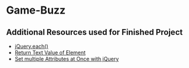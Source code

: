 # Game-Buzz

## Additional Resources used for Finished Project

* [jQuery.each()](https://api.jquery.com/JQuery.each/)
* [Return Text Value of Element](https://api.jquery.com/text/)
* [Set multiple Attributes at Once with jQuery](https://electrictoolbox.com/jquery-set-multiple-attributes/)

